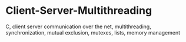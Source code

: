 # Client-Server-Multithreading
C, client server communication over the net, multithreading, synchronization, mutual exclusion, mutexes, lists, memory management
